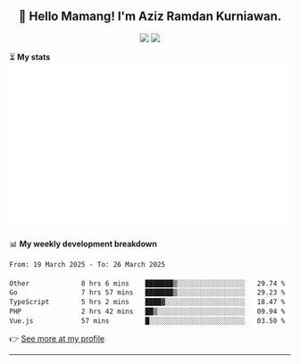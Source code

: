 <h2 align="center">👋 Hello Mamang! I'm Aziz Ramdan Kurniawan.</h2>  
<p align="center">
  <img src="https://komarev.com/ghpvc/?username=azizramdan">
  <img src="https://wakatime.com/badge/user/90056fa0-4c31-4eca-954e-2a3ac05896f9.svg">
</p>
    
⏳ **My stats**  
![](https://raw.githubusercontent.com/azizramdan/github-stats/master/generated/overview.svg#gh-dark-mode-only)

📊 **My weekly development breakdown**
<!--START_SECTION:waka-->

```txt
From: 19 March 2025 - To: 26 March 2025

Other             8 hrs 6 mins    ███████▒░░░░░░░░░░░░░░░░░   29.74 %
Go                7 hrs 57 mins   ███████▒░░░░░░░░░░░░░░░░░   29.23 %
TypeScript        5 hrs 2 mins    ████▓░░░░░░░░░░░░░░░░░░░░   18.47 %
PHP               2 hrs 42 mins   ██▒░░░░░░░░░░░░░░░░░░░░░░   09.94 %
Vue.js            57 mins         █░░░░░░░░░░░░░░░░░░░░░░░░   03.50 %
```

<!--END_SECTION:waka-->
👉 [See more at my profile](https://wakatime.com/@azizramdan)
***
